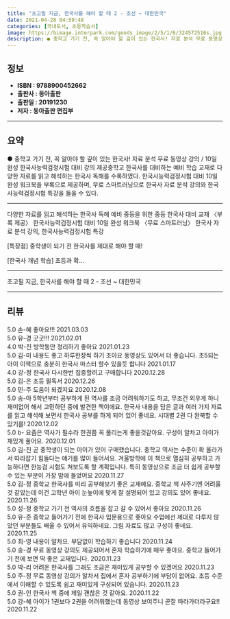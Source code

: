 ```yaml
---
title: "초고필 지금, 한국사를 해야 할 때 2 - 조선 ~ 대한민국"
date: 2021-04-28 04:59:48
categories: [국내도서, 초등학습서]
image: https://bimage.interpark.com/goods_image/2/5/1/6/324572516s.jpg
description: ● 중학교 가기 전, 꼭 알아야 할 깊이 있는 한국사! 자료 분석 무료 동영상 강의 / 10일 완성 한국사능력검정시험 대비 강의 제공중학교 한국사를 대비하는 예비 학습 교재로 다양한 자료를 읽고 해석하는 한국사 독해를 수록하였다. 한국사능력검정시험 대비 10일 완성 워크북을 부록으로
---
```


## **정보**

- **ISBN : 9788900452662**
- **출판사 : 동아출판**
- **출판일 : 20191230**
- **저자 : 동아출판 편집부**

------



## **요약**

●  중학교 가기 전, 꼭 알아야 할 깊이 있는 한국사! 자료 분석 무료 동영상 강의 / 10일 완성 한국사능력검정시험 대비 강의 제공중학교 한국사를 대비하는 예비 학습 교재로 다양한 자료를 읽고 해석하는 한국사 독해를 수록하였다. 한국사능력검정시험 대비 10일 완성 워크북을 부록으로 제공하며, 무료 스마트러닝으로 한국사 자료 분석 강의와 한국사능력검정시험 특강을 들을 수 있다.

------

다양한 자료를 읽고 해석하는 한국사 독해
예비 중등을 위한 중등 한국사 대비 교재
〈부록 제공〉 한국사능력검정시험 대비 10일 완성 워크북
〈무료 스마트러닝〉 한국사 자료 분석 강의, 한국사능력검정시험 특강 

[특장점]
중학생이 되기 전 한국사를 제대로 해야 할 때!

[한국사 개념 학습]
초등과 확... 

------


초고필 지금, 한국사를 해야 할 때 2 - 조선 ~ 대한민국 

------


## **리뷰** 

5.0 손-혜 좋아요!!! 2021.03.03 <br/>5.0 유-경 굿굿!!! 2021.02.01 <br/>4.0 박-진 방학동안 정리하기 좋아요 2021.01.23 <br/>5.0 김-미 내용도 좋고 하루한장씩 하기 조아요
동영상도 있어서 더 좋습니다.
초5되는 아이 이책으로 충분히 한국사 마스터 할수 있을듯 합니다 2021.01.17 <br/>4.0 강-정 한국사 다시한번 집중할려고 구매합니다 2020.12.28 <br/>5.0 김-은 초등 필독서 2020.12.26 <br/>5.0 민-주 도움이 되겠지요 2020.12.08 <br/>5.0 송-아 5학년부터 공부하게 된 역사를 조금 어려워하기도 하고, 무조건 외우게 하니 재미없어 해서 고민하던 중에 발견한 책이에요. 한국사 내용을 담은 글과 여러 가지 자료를 읽고 해석해 보면서 한국사 공부를 하게 되어 있어 좋네요. 시대별 2권 다 완북할 수 있기를!  2020.12.02 <br/>5.0 b- 요즘은 역사가 필수라 한권쯤 꼭 풀리는게 좋을것같아요. 구성이 알차고 아이가 재밌게 풀어요. 2020.12.01 <br/>5.0 김-진 곧 중학생이 되는 아이가 있어 구매했습니다. 중학교 역사는 수준이 확 올라가서 따라잡기 힘들다는 얘기를 많이 들어서요. 겨울방학에 이 책으로 열심히 공부하고 가능하다면 한능검 시험도 쳐보도록 할 계획입니다. 특히 동영상으로 조금 더 쉽게 공부할 수 있는 부분이 가장 맘에 들었어요 2020.11.27 <br/>5.0 김-정 중학교 한국사를 미리 공부해보기 좋은 교재예요.
중학교 책 사주기엔 어려울 것 같았는데 이건 고학년 아이 눈높이에 맞게 잘 설명되어 있고 강의도 있어 좋네요. 2020.11.26 <br/>5.0 성-정 중학교 가기 전 역사의 흐름을 잡고 갈 수 있어서 좋아요 2020.11.26 <br/>5.0 유-준 중학교 들어가기 전에 한국사 입문용으로 좋아요 수업에선 제대로 다루지 않았던 부분들도 배울 수 있어서 유익하네요. 그림 자료도 많고 구성이 좋네요. 2020.11.25 <br/>5.0 최-영 내용이 알차요. 부담없이 학습하기 좋습니다 2020.11.24 <br/>5.0 송-경 무료 동영상 강의도 제공되어서 혼자 학습하기에 매우 좋아요. 중학교 들어가기 전에 보면 딱 좋은 교재입니다. 2020.11.23 <br/>5.0 박-리 어려운 한국사를 그래도 조금은 재미있게 공부할 수 있겠어요 2020.11.23 <br/>5.0 주-정 무료 동영상 강의가 알차서 집에서 혼자 공부하기에 부담이 없어요. 초등 수준에서 이해할 수 있도록 쉽고 재미있게 구성되어 있습니다. 2020.11.23 <br/>5.0 권-인 한국사 책 중에 제일 괜찮은 것 같아요. 2020.11.22 <br/>5.0 강-혜 아이가 1권보다 2권을 어려워했는데 동영상 보여주니 곧잘 따라가더라구요!! 2020.11.22 <br/>